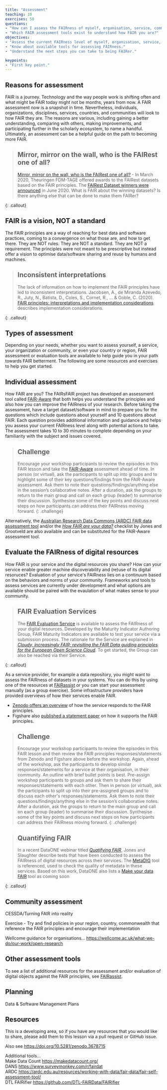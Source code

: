 ```yaml
---
title: "Assessment"
teaching: 10
exercises: 50
questions:
- "How can I assess the FAIRness of myself, organisation, service, community… ?"
- "Which FAIR assessment tools exist to understand how FAIR you are?"
objectives:
- "Assess the current FAIRness level of myself, organisation, service, community..."
- "Know about available tools for assessing FAIRness."
- "Understand the next steps you can take to being FAIRer."

keypoints:
- "First key point."
---
```


## Reasons for assessment

FAIR is a journey. Technology and the way people work is shifting often and what might be FAIR today might not be months, years from now. A FAIR assessment now is a snapshot in time. Nevertheless, individuals, organizations, disciplines, services, countries, and communities will look to how FAIR they are. The reasons are various, including gaining a better understanding, comparing with others, making improvements, and participating further in the scholarly ecosystem, to name a handful. Ultimately, an assessment can be a helpful guide on the path to becoming more FAIR.

> ## Mirror, mirror on the wall, who is the FAIRest one of all? 
> [Mirror, mirror on the wall, who is the FAIRest one of all?](https://forschungsdaten-thueringen.de/entry/mirror-mirror-on-the-wall-tkfdm-announces-fairest-dataset-award.html) - In March 2020, Theuringen FDM-TAGE offered awards to the FAIRest datasets based on the FAIR principles. The [FAIRest Dataset winners were announced](https://forschungsdaten-thueringen.de/entry/and-the-winner-is.html) in June 2020. What is FAIR about the winning datasets? Is there anything else that can be done to make them FAIRer?
>
{: .callout}

## FAIR is a vision, NOT a standard

The FAIR principles are a way of reaching for best data and software practices, coming to a convergence on what those are, and how to get there. They are NOT rules. They are NOT a standard. They are NOT a requirement. The principles were not meant to be prescriptive but instead offer a vision to optimise data/software sharing and reuse by humans and machines. 

> ## Inconsistent interpretations
> The lack of information on how to implement the FAIR principles have led to inconsistent interpretations. Jacobsen, A., de Miranda Azevedo, R., Juty, N., Batista, D., Coles, S., Cornet, R., ... & Goble, C. (2020). [FAIR principles: interpretations and implementation considerations](https://www.mitpressjournals.org/doi/full/10.1162/dint_r_00024) describes implementation considerations.
>
{: .callout}

## Types of assessment

Depending on your needs, whether you want to assess yourself, a service, your organization or community, or even your country or region, FAIR assessment or evaluation tools are available to help guide you in your path towards FAIR betterment. The following are some resources and exercises to help you get started.


## Individual assessment

How FAIR are you? The FAIRsFAIR project has developed an assessment tool called [FAIR-Aware](https://fairaware.dans.knaw.nl) that both helps you understand the principles and also how you can improve the FAIRness of your research. Before taking the assessment, have a target dataset/software in mind to prepare you for the questions which include questions about yourself and 10 questions about FAIR. Each question provides additional information and guidance and helps you assess your current FAIRness level along with potential actions to take. The assessment takes 10 to 30 minutes to complete depending on your familiarity with the subject and issues covered.

> ## Challenge
> Encourage your workshop participants to review the episodes in this FAIR lesson and take the [FAIR-Aware](https://fairaware.dans.knaw.nl) assessment ahead of time. In person (or virtual), ask the participants to split up into groups and to highlight some of their key questions/findings from the FAIR-Aware assessment. Ask them to note their questions/findings/anything else in the session’s collaborative notes. After a duration, ask the groups to return to the main group and call on each group (leader) to summarise their discussion. Synthesise some of the key points and discuss next steps on how participants can address their FAIRness moving forward.
{: .challenge}

Alternatively, the [Australian Research Data Commons (ARDC) FAIR data assessment tool](https://ardc.edu.au/resources/working-with-data/fair-data/fair-self-assessment-tool/) and/or the *[How FAIR are your data?](http://doi.org/10.5281/zenodo.3405141)* checklist by Jones and Grootveld are also available and can be substituted for the FAIR-Aware assessment tool.

## Evaluate the FAIRness of digital resources
How FAIR is your service and the digital resources you share? How can your service enable greater machine discoverability and (re)use of its digital resoruces? Evaluation of your service's FAIRness lies on a continuum based on the behaviors and norms of your community. Frameworks and tools to assess services are currently under development and what options are available should be paired with the evaulation of what makes sense to your community. 

> ## FAIR Evaluation Services
> The [FAIR Evaluation Service](https://fairsharing.github.io/FAIR-Evaluator-FrontEnd/#!/) is available to assess the FAIRness of your digital resources. Developed by the Maturity Indicator Authoring Group, FAIR Maturity Indicators are available to test your service via a submission process. The rationale for the Service are explained in *[Cloudy, increasingly FAIR; revisiting the FAIR Data guiding principles for the European Open Science Cloud](http://doi.org/10.3233/ISU-170824)*. To get started, the Group can also be reached via their Service.
>
{: .callout}

As a service provider, for example a data repository, you might want to assess the FAIRness of datasets in your systems. You can do this by using one of the resources at [FAIRassist](https://fairassist.org/#!/) or you can start your assessment manually (as a group exercise). Some infrastructure providers have provided overviews of how their services enable FAIR.

- [Zenodo offers an overview](https://about.zenodo.org/principles/) of how the service responds to the FAIR principles. 
- Figshare also [published a statement paper](https://doi.org/10.6084/m9.figshare.7476428.v1 ) on how it supports the FAIR principles.

> ## Challenge
> Encourage your workshop participants to review the episodes in this FAIR lesson and then review the FAIR principles responses/statements from Zenodo and Figshare above before the workshop. Again, ahead of the workshop, ask the participants to develop similar responses/statements for a service at their organisation, in their community. An outline with brief bullet points is best. Pre-assign workshop participants to groups and ask them to share their responses/statements with each other. Then in person (or virtual), ask the participants to split up into their pre-assigned groups and to discuss each other's responses/statements. Ask them to note their questions/findings/anything else in the session’s collaborative notes. After a duration, ask the groups to return to the main group and call on each group (leader) to summarise their discussion. Synthesise some of the key points and discuss next steps on how participants can address their FAIRness moving forward.
{: .challenge}

> ## Quantifying FAIR
> In a recent DataONE webinar titled *[Quatifying FAIR](https://www.dataone.org/uploads/dataonewebinar_jonesslaughter_fairmetadata_190514.pdf)*, Jones and Slaughter describe tests that have been conducted to assess the FAIRness of digital resources across their services. The [MetaDIG](https://github.com/NCEAS/metadig-checks) tool is referenced, used to check the quality of metadata in these services. Based on this work, DataONE also lists a [Make your data FAIR](https://www.dataone.org/fair/) tool as coming soon
>
{: .callout}

## Community assessment
CESSDA/Turning FAIR into reality

Exercise - Try and find policies in your region, country, commonwealth that reference the FAIR principles and encourage their implementation

Wellcome guidance for organisations...
https://wellcome.ac.uk/what-we-do/our-work/open-research

## Other assessment tools 

To see a list of additional resources for the assessment and/or evaluation of digital objects against the FAIR principles, see [FAIRassist](https://fairassist.org/).

## Planning

Data & Software Management Plans


## Resources
This is a developing area, so if you have any resources that you would like to share, please add them to this lesson via a pull request or GitHub issue.


Also see https://doi.org/10.5281/zenodo.3678715

Additional tools…  
Make Data Count https://makedatacount.org/  
DANS https://www.surveymonkey.com/r/fairdat  
ARDC https://ardc.edu.au/resources/working-with-data/fair-data/fair-self-assessment-tool/  
DTL FAIRifier https://github.com/DTL-FAIRData/FAIRifier 


